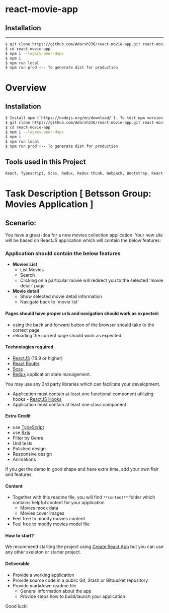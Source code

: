# react-movie-app

## Installation

---

```sh
$ git clone https://github.com/Adarsh236/react-movie-app.git react-movie-app
$ cd react-movie-app
$ npm i --legacy-peer-deps
$ npm i
$ npm run local
$ npm run prod <-- To generate dist for production
```

# Overview

## Installation

```sh
$ Install npm (`https://nodejs.org/en/download/`). To test npm version run: npm -v
$ git clone https://github.com/Adarsh236/react-movie-app.git react-movie-app
$ cd react-movie-app
$ npm i --legacy-peer-deps
$ npm i
$ npm run local
$ npm run prod <-- To generate dist for production
```

## Tools used in this Project

```sh
React, Typescript, Scss, Redux, Redux thunk, Webpack, Bootstrap, React Router, Babel, Eslint & Prettier.
```

# Task Description [ Betsson Group: Movies Application ]

## Scenario:

You have a great idea for a new movies collection application. Your new site will be based on ReactJS application which will contain the below features:

### Application should contain the below features

- **Movies List**
  - List Movies
  - Search
  - Clicking on a particular movie will redirect you to the selected &#39;movie detail&#39; page
- **Movie detail**
  - Show selected movie detail information
  - Navigate back to &#39;movie list&#39;

#### Pages should have proper urls and navigation should work as expected:

- using the back and forward button of the browser should take to the correct page
- reloading the current page should work as expected

#### Technologies required

- [ReactJS](https://reactjs.org/) (16.9 or higher)
- [React Router](https://github.com/ReactTraining/react-router)
- [Scss](http://sass-lang.com/)
- [Redux](http://redux.js.org/) application state management.

You may use any 3rd party libraries which can facilitate your development.

- Application must contain at least one functional component utilizing hooks - [ReactJS Hooks](https://reactjs.org/docs/hooks-state.html)
- Application must contain at least one class component

#### Extra Credit

- use [TypeScript](https://www.typescriptlang.org/)
- use [Rxjs](https://rxjs-dev.firebaseapp.com/)
- Filter by Genre
- Unit tests
- Polished design
- Responsive design
- Animations

If you get the demo in good shape and have extra time, add your own flair and features.

#### Content

- Together with this readme file, you will find `**content**` folder which contains helpful content for your application
  - Movies mock data
  - Movies cover images
- Feel free to modify movies content
- Feel free to modify movies model file

#### How to start?

We recommend starting the project using [Create React App](https://github.com/facebook/create-react-app) but you can use any other
skeleton or starter project.

#### Deliverable

- Provide a working application
- Provide source code in a public Git, Stash or Bitbucket repository
- Provide markdown readme file
  - General information about the app
  - Provide steps how to build/launch your application

Good luck!
